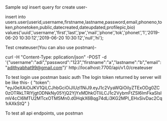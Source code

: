 
Sample sql insert query for create user-

insert into users.user(userid,username,firstname,lastname,password,email,phoneno,token,phonetoken,public,datecreated,dateupdated,profilepic,bio) 
values('uuid','username','first','last','pw','mail','phone','tok','phonet','1','2019-06-20 10:30:12','2019-06-20 10:30:12','null','hi');    

Test createuser(You can also use postman)-

curl -H "Content-Type: pplication/json" -POST -d '{"username":"adi","password":"123","firstname":"a","lastname":"b","email":"adithyabhat99@gmail.com"}' http://localhost:7700/api/v1.0/createuser

To test login use postman basic auth
The login token returned by server will be like this-
{
    "token": "eyJ0eXAiOiJKV1QiLCJhbGciOiJIUzI1NiJ9.eyJ1c2VyaWQiOiIyZTExODg0ZC0zOTRkLTRlYjgtODNkNy05YjQ2YjYxMDhkOTIiLCJ1c2VybmFtZSI6ImFkaSIsImV4cCI6MTU2MTcxOTM5Mn0.d0HqkX6Bqg74dLi3KG2MPI_EHxSivDac2Cq1rAXkStQ"
}

To test all api endpoints, use postman